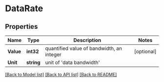 # DataRate

## Properties

Name | Type | Description | Notes
------------ | ------------- | ------------- | -------------
**Value** | **int32** | quantified value of bandwidth, an integer  | [optional] 
**Unit** | **string** | unit of &#39;data bandwidth&#39;  | 

[[Back to Model list]](../README.md#documentation-for-models) [[Back to API list]](../README.md#documentation-for-api-endpoints) [[Back to README]](../README.md)



